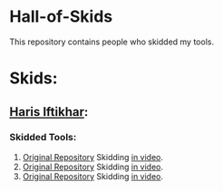 # Hall-of-Skids
This repository contains people who skidded my tools.

# Skids:

## [Haris Iftikhar](https://www.youtube.com/@Haris58764):

### Skidded Tools:
1. [Original Repository](https://github.com/CruelDev69/Discord-Music-Bot-v2) Skidding [in video](https://www.youtube.com/watch?v=RoSpEyTbVPc).
2. [Original Repository](https://github.com/CruelDev69/Spammer) Skidding [in video](https://www.youtube.com/watch?v=wKdgpH93WX4).
3. [Original Repository](https://github.com/CruelDev69/YouTube-Video-Downloader) Skidding [in video](https://www.youtube.com/watch?v=ZJuEk-LOLOU).
